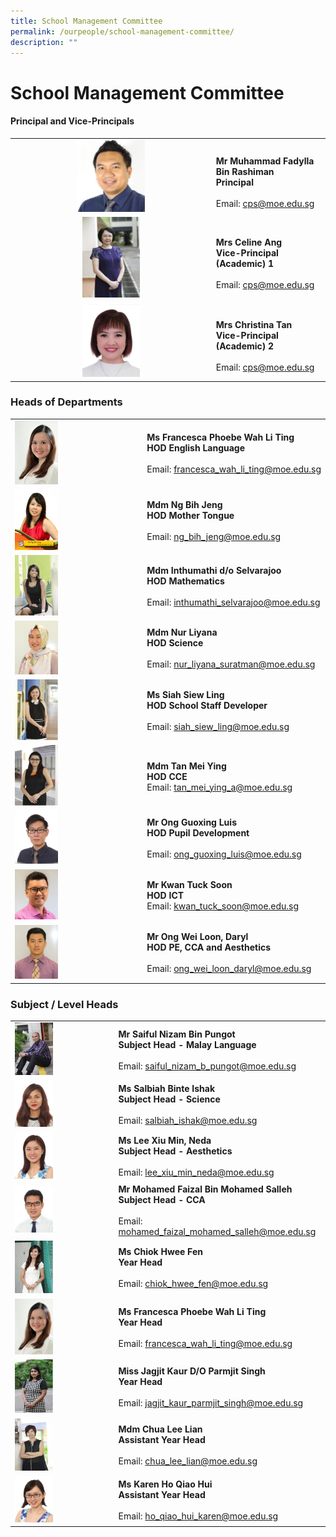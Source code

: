 ```yaml
---
title: School Management Committee
permalink: /ourpeople/school-management-committee/
description: ""
---
```

School Management Committee
===========================

#### Principal and Vice-Principals

|  	|  	|
|:---:	|---	|
| <img src="/images/Mr%20Muhammad%20Fadylla.jpg" style="width:35%">	| <br>**Mr Muhammad Fadylla Bin Rashiman**<br>**Principal**<br><br>Email: [cps@moe.edu.sg](mailto:cps@moe.edu.sg) 	|
| <img src="/images/MRS CELINE ANG (VP - ACADEMIC) 2014.jpg" style="width:30%"> 	| <br>**Mrs Celine Ang**<br>**Vice-Principal (Academic) 1**<br><br>Email: [cps@moe.edu.sg](mailto:cps@moe.edu.sg) 	|
| <img src="/images/Mrs Christina Tan.jpg" style="width:30%"><br>  	| <br>**Mrs Christina Tan**<br>**Vice-Principal (Academic) 2**<br><br>Email: [cps@moe.edu.sg](mailto:cps@moe.edu.sg) <br>|

### Heads of Departments

|  	|  	|
|---	|---	|
| <img src="/images/Mrs%20Francesca%20Ong.jpg" style="width:35%"> 	| **Ms Francesca Phoebe Wah Li Ting**<br>**HOD English Language**<br><br>Email: [francesca\_wah\_li\_ting@moe.edu.sg](mailto:francesca_wah_li_ting@moe.edu.sg) 	|
|  <img src="/images/Ms Ng Bih Jeng.jpg" style="width:35%"> 	| **Mdm Ng Bih Jeng**<br>**HOD Mother Tongue**<br><br>Email: [ng_bih_jeng@moe.edu.sg](mailto:ng_bih_jeng@moe.edu.sg) 	|
|  <img src="/images/MDM INTHUMATHI DO SELVARAJOO 2014.jpg" style="width:35%"> 	| **Mdm Inthumathi d/o Selvarajoo**<br>**HOD Mathematics**<br><br>Email: [inthumathi_selvarajoo@moe.edu.sg](mailto:inthumathi_selvarajoo@moe.edu.sg) 	|
|  <img src="/images/Mdm Nur Liyana.jpg" style="width:35%">	| **Mdm Nur Liyana**<br>**HOD Science**<br><br>Email: [nur_liyana_suratman@moe.edu.sg](mailto:nur_liyana_suratman@moe.edu.sg) 	|
|  <img src="/images/MS SIAH SIEW LING 2014.jpg" style="width:35%"> 	| **Ms Siah Siew Ling**<br>**HOD School Staff Developer**<br><br>Email: [siah_siew_ling@moe.edu.sg](mailto:siah_siew_ling@moe.edu.sg) 	|
|  <img src="/images/MDM TAN MEI YING 2014.jpg" style="width:35%"> 	| **Mdm Tan Mei Ying**<br>**HOD CCE**<br>Email: [tan_mei_ying_a@moe.edu.sg](mailto:tan_mei_ying_a@moe.edu.sg) 	|
|<img src="/images/mr ong guoxing luis.jpg" style="width:35%"> 	| **Mr Ong Guoxing Luis**<br>**HOD Pupil Development**<br><br>Email: [ong_guoxing_luis@moe.edu.sg](mailto:ong_guoxing_luis@moe.edu.sg) 	|
|  <img src="/images/Kwan Tuck Soon 2019.jpg" style="width:35%"> 	| **Mr Kwan Tuck Soon**<br>**HOD ICT**<br>Email: [kwan_tuck_soon@moe.edu.sg](mailto:kwan_tuck_soon@moe.edu.sg)  	|
|  <img src="/images/Mr Ong Wei Loon Daryl.jpg" style="width:35%"> 	| **Mr Ong Wei Loon, Daryl**<br>**HOD PE, CCA and Aesthetics**<br><br>Email: [ong_wei_loon_daryl@moe.edu.sg](mailto:ong_wei_loon_daryl@moe.edu.sg) 	|

### Subject / Level Heads

|  	|  	|
|---	|---	|
| <img src="/images/MR SAIFUL NIZAM BIN PUNGOT 2014.jpg" style="width:40%"> 	| **Mr Saiful Nizam Bin Pungot** <br>**Subject Head - Malay Language**<br><br>Email: [saiful_nizam_b_pungot@moe.edu.sg](mailto:saiful_nizam_b_pungot@moe.edu.sg) 	|
|  <img src="/images/miss salbiah binte ishak.jpg" style="width:40%"> 	| **Ms Salbiah Binte Ishak**<br>**Subject Head - Science**<br><br>Email: [salbiah_ishak@moe.edu.sg](mailto:salbiah_ishak@moe.edu.sg) 	|
|  <img src="/images/miss lee xiu min deda.jpg" style="width:40%"> 	| **Ms Lee Xiu Min, Neda**<br>**Subject Head - Aesthetics**<br><br>Email: [lee_xiu_min_neda@moe.edu.sg](mailto:lee_xiu_min_neda@moe.edu.sg)  	|
|  <img src="/images/mr mohamed faizal bin mohamed salleh.jpg" style="width:40%"> 	| **Mr Mohamed Faizal Bin Mohamed Salleh**<br>**Subject Head - CCA**<br><br>Email: [mohamed_faizal_mohamed_salleh@moe.edu.sg](mailto:mohamed_faizal_mohamed_salleh@moe.edu.sg) 	|
|  <img src="/images/MISS CHIOK HWEE FEN 2014.jpg" style="width:40%"> 	| **Ms Chiok Hwee Fen**<br>**Year Head**<br><br>Email: [chiok_hwee_fen@moe.edu.sg](mailto:chiok_hwee_fen@moe.edu.sg) 	|
|  <img src="/images/Mrs Francesca Ong .jpg" style="width:40%"> 	| **Ms Francesca Phoebe Wah Li Ting**<br>**Year Head**<br><br>Email: [francesca_wah_li_ting@moe.edu.sg](mailto:francesca_wah_li_ting@moe.edu.sg) 	|
|  <img src="/images/MISS JAGJIT KAUR DO PARMJIT SINGH 2014.jpg" style="width:40%"> 	| **Miss Jagjit Kaur D/O Parmjit Singh**<br>**Year Head**<br><br>Email: [jagjit_kaur_parmjit_singh@moe.edu.sg](mailto:jagjit_kaur_parmjit_singh@moe.edu.sg) 	|
|  <img src="/images/MDM CHUA LEE LIAN 2014.jpg" style="width:40%"> 	| **Mdm Chua Lee Lian** <br>**Assistant Year Head**<br><br>Email: [chua_lee_lian@moe.edu.sg](mailto:chua_lee_lian@moe.edu.sg) 	|
|  <img src="/images/ms karen ho qiao hui.jpg" style="width:40%"> 	| **Ms Karen Ho Qiao Hui** <br>**Assistant Year Head**<br><br>  Email: [ho_qiao_hui_karen@moe.edu.sg](mailto:ho_qiao_hui_karen@moe.edu.sg)  	|